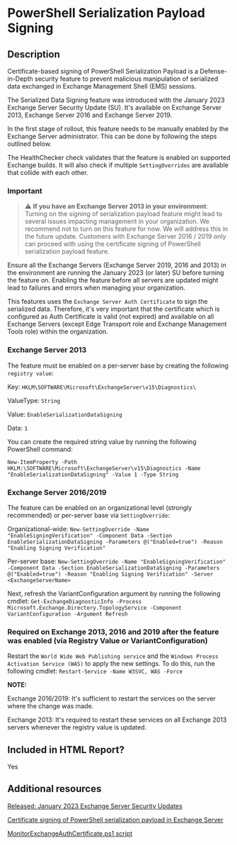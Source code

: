 # PowerShell Serialization Payload Signing

## Description

Certificate-based signing of PowerShell Serialization Payload is a Defense-in-Depth security feature to prevent malicious manipulation of serialized data exchanged in Exchange Management Shell (EMS) sessions.

The Serialized Data Signing feature was introduced with the January 2023 Exchange Server Security Update (SU). It's available on Exchange Server 2013, Exchange Server 2016 and Exchange Server 2019.

In the first stage of rollout, this feature needs to be manually enabled by the Exchange Server administrator. This can be done by following the steps outlined below.

The HealthChecker check validates that the feature is enabled on supported Exchange builds. It will also check if multiple `SettingOverrides` are available that collide with each other.

### Important

 > :warning: **If you have an Exchange Server 2013 in your environment**: Turning on the signing of serialization payload feature might lead to several issues impacting management in your organization. We recommend not to turn on this feature for now. We will address this in the future update. Customers with Exchange Server 2016 / 2019 only can proceed with using the certificate signing of PowerShell serialization payload feature.

Ensure all the Exchange Servers (Exchange Server 2019, 2016 and 2013) in the environment are running the January 2023 (or later) SU before turning the feature on. Enabling the feature before all servers are updated might lead to failures and errors when managing your organization.

This features uses the `Exchange Server Auth Certificate` to sign the serialized data. Therefore, it's very important that the certificate which is configured as Auth Certificate is valid (not expired) and available on all Exchange Servers (except Edge Transport role and Exchange Management Tools role) within the organization.

### Exchange Server 2013
The feature must be enabled on a per-server base by creating the following `registry value`:

Key: `HKLM\SOFTWARE\Microsoft\ExchangeServer\v15\Diagnostics\`

ValueType: `String`

Value: `EnableSerializationDataSigning`

Data: `1`

You can create the required string value by running the following PowerShell command:

`New-ItemProperty -Path HKLM:\SOFTWARE\Microsoft\ExchangeServer\v15\Diagnostics -Name "EnableSerializationDataSigning" -Value 1 -Type String`

### Exchange Server 2016/2019
The feature can be enabled on an organizational level (strongly recommended) or per-server base via `SettingOverride`:

Organizational-wide: `New-SettingOverride -Name "EnableSigningVerification" -Component Data -Section EnableSerializationDataSigning -Parameters @("Enabled=true") -Reason "Enabling Signing Verification"`

Per-server base: `New-SettingOverride -Name "EnableSigningVerification" -Component Data -Section EnableSerializationDataSigning -Parameters @("Enabled=true") -Reason "Enabling Signing Verification" -Server <ExchangeServerName>`

Next, refresh the VariantConfiguration argument by running the following cmdlet:
`Get-ExchangeDiagnosticInfo -Process Microsoft.Exchange.Directory.TopologyService -Component VariantConfiguration -Argument Refresh`

### Required on Exchange 2013, 2016 and 2019 after the feature was enabled (via Registry Value or VariantConfiguration)
Restart the `World Wide Web Publishing service` and the `Windows Process Activation Service (WAS)` to apply the new settings. To do this, run the following cmdlet:
`Restart-Service -Name W3SVC, WAS -Force`

**NOTE:**

Exchange 2016/2019: It's sufficient to restart the services on the server where the change was made.

Exchange 2013: It's required to restart these services on all Exchange 2013 servers whenever the registry value is updated.

## Included in HTML Report?

Yes

## Additional resources

[Released: January 2023 Exchange Server Security Updates](https://techcommunity.microsoft.com/t5/exchange-team-blog/released-january-2023-exchange-server-security-updates/ba-p/3711808)

[Certificate signing of PowerShell serialization payload in Exchange Server](https://support.microsoft.com/kb/5022988)

[MonitorExchangeAuthCertificate.ps1 script](https://aka.ms/MonitorExchangeAuthCertificate)
